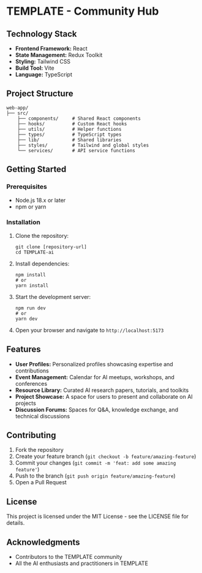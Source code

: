 # TEMPLATE - Community Hub

## Technology Stack

- **Frontend Framework:** React
- **State Management:** Redux Toolkit
- **Styling:** Tailwind CSS
- **Build Tool:** Vite
- **Language:** TypeScript

## Project Structure

```
web-app/
├── src/
    ├── components/     # Shared React components
    ├── hooks/          # Custom React hooks
    ├── utils/          # Helper functions
    ├── types/          # TypeScript types
    ├── lib/            # Shared libraries
    ├── styles/         # Tailwind and global styles
    └── services/       # API service functions
```

## Getting Started

### Prerequisites

- Node.js 18.x or later
- npm or yarn

### Installation

1. Clone the repository:
   ```
   git clone [repository-url]
   cd TEMPLATE-ai
   ```

2. Install dependencies:
   ```
   npm install
   # or
   yarn install
   ```

3. Start the development server:
   ```
   npm run dev
   # or
   yarn dev
   ```

4. Open your browser and navigate to `http://localhost:5173`

## Features

- **User Profiles:** Personalized profiles showcasing expertise and contributions
- **Event Management:** Calendar for AI meetups, workshops, and conferences
- **Resource Library:** Curated AI research papers, tutorials, and toolkits
- **Project Showcase:** A space for users to present and collaborate on AI projects
- **Discussion Forums:** Spaces for Q&A, knowledge exchange, and technical discussions

## Contributing

1. Fork the repository
2. Create your feature branch (`git checkout -b feature/amazing-feature`)
3. Commit your changes (`git commit -m 'feat: add some amazing feature'`)
4. Push to the branch (`git push origin feature/amazing-feature`)
5. Open a Pull Request

## License

This project is licensed under the MIT License - see the LICENSE file for details.

## Acknowledgments

- Contributors to the TEMPLATE community
- All the AI enthusiasts and practitioners in TEMPLATE
